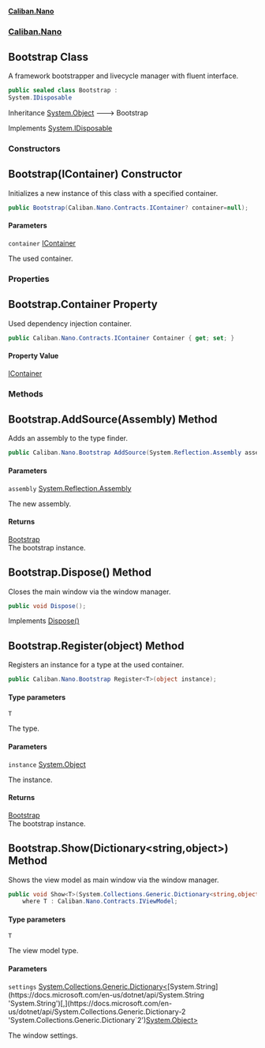 #### [Caliban.Nano](index.md 'index')
### [Caliban.Nano](Caliban.Nano.md 'Caliban.Nano')

## Bootstrap Class

A framework bootstrapper and livecycle manager with fluent interface.

```csharp
public sealed class Bootstrap :
System.IDisposable
```

Inheritance [System.Object](https://docs.microsoft.com/en-us/dotnet/api/System.Object 'System.Object') &#129106; Bootstrap

Implements [System.IDisposable](https://docs.microsoft.com/en-us/dotnet/api/System.IDisposable 'System.IDisposable')
### Constructors

<a name='Caliban.Nano.Bootstrap.Bootstrap(Caliban.Nano.Contracts.IContainer)'></a>

## Bootstrap(IContainer) Constructor

Initializes a new instance of this class with a specified container.

```csharp
public Bootstrap(Caliban.Nano.Contracts.IContainer? container=null);
```
#### Parameters

<a name='Caliban.Nano.Bootstrap.Bootstrap(Caliban.Nano.Contracts.IContainer).container'></a>

`container` [IContainer](Caliban.Nano.Contracts.IContainer.md 'Caliban.Nano.Contracts.IContainer')

The used container.
### Properties

<a name='Caliban.Nano.Bootstrap.Container'></a>

## Bootstrap.Container Property

Used dependency injection container.

```csharp
public Caliban.Nano.Contracts.IContainer Container { get; set; }
```

#### Property Value
[IContainer](Caliban.Nano.Contracts.IContainer.md 'Caliban.Nano.Contracts.IContainer')
### Methods

<a name='Caliban.Nano.Bootstrap.AddSource(System.Reflection.Assembly)'></a>

## Bootstrap.AddSource(Assembly) Method

Adds an assembly to the type finder.

```csharp
public Caliban.Nano.Bootstrap AddSource(System.Reflection.Assembly assembly);
```
#### Parameters

<a name='Caliban.Nano.Bootstrap.AddSource(System.Reflection.Assembly).assembly'></a>

`assembly` [System.Reflection.Assembly](https://docs.microsoft.com/en-us/dotnet/api/System.Reflection.Assembly 'System.Reflection.Assembly')

The new assembly.

#### Returns
[Bootstrap](Caliban.Nano.Bootstrap.md 'Caliban.Nano.Bootstrap')  
The bootstrap instance.

<a name='Caliban.Nano.Bootstrap.Dispose()'></a>

## Bootstrap.Dispose() Method

Closes the main window via the window manager.

```csharp
public void Dispose();
```

Implements [Dispose()](https://docs.microsoft.com/en-us/dotnet/api/System.IDisposable.Dispose 'System.IDisposable.Dispose')

<a name='Caliban.Nano.Bootstrap.Register_T_(object)'></a>

## Bootstrap.Register<T>(object) Method

Registers an instance for a type at the used container.

```csharp
public Caliban.Nano.Bootstrap Register<T>(object instance);
```
#### Type parameters

<a name='Caliban.Nano.Bootstrap.Register_T_(object).T'></a>

`T`

The type.
#### Parameters

<a name='Caliban.Nano.Bootstrap.Register_T_(object).instance'></a>

`instance` [System.Object](https://docs.microsoft.com/en-us/dotnet/api/System.Object 'System.Object')

The instance.

#### Returns
[Bootstrap](Caliban.Nano.Bootstrap.md 'Caliban.Nano.Bootstrap')  
The bootstrap instance.

<a name='Caliban.Nano.Bootstrap.Show_T_(System.Collections.Generic.Dictionary_string,object_)'></a>

## Bootstrap.Show<T>(Dictionary<string,object>) Method

Shows the view model as main window via the window manager.

```csharp
public void Show<T>(System.Collections.Generic.Dictionary<string,object>? settings=null)
    where T : Caliban.Nano.Contracts.IViewModel;
```
#### Type parameters

<a name='Caliban.Nano.Bootstrap.Show_T_(System.Collections.Generic.Dictionary_string,object_).T'></a>

`T`

The view model type.
#### Parameters

<a name='Caliban.Nano.Bootstrap.Show_T_(System.Collections.Generic.Dictionary_string,object_).settings'></a>

`settings` [System.Collections.Generic.Dictionary&lt;](https://docs.microsoft.com/en-us/dotnet/api/System.Collections.Generic.Dictionary-2 'System.Collections.Generic.Dictionary`2')[System.String](https://docs.microsoft.com/en-us/dotnet/api/System.String 'System.String')[,](https://docs.microsoft.com/en-us/dotnet/api/System.Collections.Generic.Dictionary-2 'System.Collections.Generic.Dictionary`2')[System.Object](https://docs.microsoft.com/en-us/dotnet/api/System.Object 'System.Object')[&gt;](https://docs.microsoft.com/en-us/dotnet/api/System.Collections.Generic.Dictionary-2 'System.Collections.Generic.Dictionary`2')

The window settings.